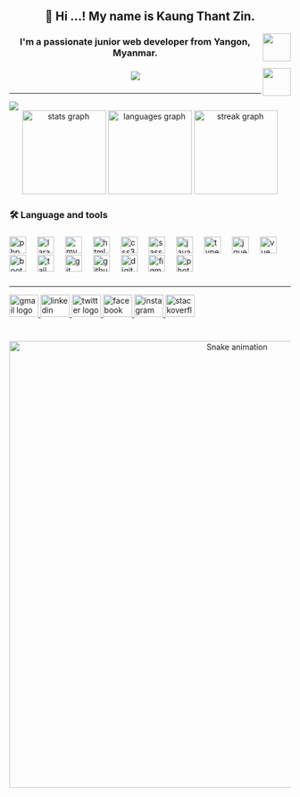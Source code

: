 <h2 align="center">👋 Hi ...! My name is Kaung Thant Zin.</h2>
<img align="right" width="50" height="50" src="https://cultofthepartyparrot.com/flags/hd/myanmarparrot.gif"  />
<h3 align="center">I'm a passionate junior web developer from Yangon, Myanmar.</h3>
<img align="right" width="50" height="50" src="https://cultofthepartyparrot.com/guests/hd/dogeparrot.gif"  />


###

<p align="center">
  <a href="https://github.com/DenverCoder1/readme-typing-svg">
    <img src="https://readme-typing-svg.herokuapp.com?font=Time+New+Roman&color=00FF70FF&size=20&center=true&vCenter=true&width=600&height=100&lines=Hello..&hearts;++;မင်္ဂလာပါ..&hearts;++;I+am+a+junior+web+developer,;working+at+Starfish+Myanmar+now,;active+learner/researcher,;love+to+learn+new+stuffs..<3">
  </a>
</p>

###

<hr>

<div align="left">
  <img src="https://visitor-badge.laobi.icu/badge?page_id=KaungThantZin2021.KaungThantZin2021&"  />
</div>

<div align="center">
  <img src="https://github-readme-stats.vercel.app/api?username=KaungThantZin2021&hide_title=false&hide_rank=false&show_icons=true&include_all_commits=true&count_private=true&disable_animations=false&theme=dark&locale=en&hide_border=true&order=1" height="150" alt="stats graph"  />
  <img src="https://github-readme-stats.vercel.app/api/top-langs?username=KaungThantZin2021&locale=en&hide_title=false&layout=compact&card_width=320&langs_count=5&theme=dark&hide_border=true&order=2" height="150" alt="languages graph"  />
  <img src="https://streak-stats.demolab.com?user=KaungThantZin2021&locale=en&mode=daily&theme=dark&hide_border=true&border_radius=5&order=3" height="150" alt="streak graph"  />
</div>

###

<h3 align="left">🛠 Language and tools</h3>

###

<div align="left">
  <img src="https://cdn.jsdelivr.net/gh/devicons/devicon/icons/php/php-plain.svg" height="30" alt="php"  />
  <img width="12" />

  <img src="https://cdn.jsdelivr.net/gh/devicons/devicon/icons/laravel/laravel-plain-wordmark.svg" height="30" alt="laravel"  />
  <img width="12" />

  <img src="https://cdn.jsdelivr.net/gh/devicons/devicon/icons/mysql/mysql-original-wordmark.svg" height="30" alt="mysql"  />
  <img width="12" />
  
  <img src="https://cdn.jsdelivr.net/gh/devicons/devicon/icons/html5/html5-original.svg" height="30" alt="html5"  />
  <img width="12" />

  <img src="https://cdn.jsdelivr.net/gh/devicons/devicon/icons/css3/css3-original.svg" height="30" alt="css3"  />
  <img width="12" />

  <img src="https://cdn.jsdelivr.net/gh/devicons/devicon/icons/sass/sass-original.svg" height="30" alt="sass"  />
  <img width="12" />
          
  <img src="https://cdn.jsdelivr.net/gh/devicons/devicon/icons/javascript/javascript-original.svg" height="30" alt="javascript"  />
  <img width="12" />
  
  <img src="https://cdn.jsdelivr.net/gh/devicons/devicon/icons/typescript/typescript-original.svg" height="30" alt="typescript"  />
  <img width="12" />

  <img src="https://cdn.jsdelivr.net/gh/devicons/devicon/icons/jquery/jquery-plain-wordmark.svg" height="30" alt="jquery"  />
  <img width="12" />
  
  <img src="https://cdn.jsdelivr.net/gh/devicons/devicon/icons/vuejs/vuejs-original.svg" height="30" alt="vue"  />
  <img width="12" />
  
  <img src="https://cdn.jsdelivr.net/gh/devicons/devicon/icons/bootstrap/bootstrap-original.svg" height="30" alt="bootstrap"  />
  <img width="12" />
  
  <img src="https://cdn.jsdelivr.net/gh/devicons/devicon/icons/tailwindcss/tailwindcss-plain.svg" height="30" alt="tailwindcss"  />
  <img width="12" />

   <img src="https://cdn.jsdelivr.net/gh/devicons/devicon/icons/git/git-original.svg" height="30" alt="git"  />
  <img width="12" />

   <img src="https://cdn.jsdelivr.net/gh/devicons/devicon/icons/github/github-original.svg" height="30" alt="github"  />
  <img width="12" />
  
  <img src="https://cdn.jsdelivr.net/gh/devicons/devicon/icons/digitalocean/digitalocean-original.svg" height="30" alt="digitalocean"  />
  <img width="12" />

  <img src="https://cdn.jsdelivr.net/gh/devicons/devicon/icons/figma/figma-original.svg" height="30" alt="figma"  />
  <img width="12" />

  <img src="https://cdn.jsdelivr.net/gh/devicons/devicon/icons/photoshop/photoshop-line.svg" height="30" alt="photoshop"  />
</div>

###

<hr>

<div align="left">
  <a href="mailto:kaungthantzin409@gmail.com" target="_blank">
    <img src="https://raw.githubusercontent.com/maurodesouza/profile-readme-generator/master/src/assets/icons/social/gmail/default.svg" width="52" height="40" alt="gmail logo"  />
  </a>
  <a href="https://www.linkedin.com/in/kaungthantzin2022/" target="_blank">
    <img src="https://raw.githubusercontent.com/maurodesouza/profile-readme-generator/master/src/assets/icons/social/linkedin/default.svg" width="52" height="40" alt="linkedin logo"  />
  </a>
  <a href="https://twitter.com/KaungTZ2021" target="_blank">
    <img src="https://raw.githubusercontent.com/maurodesouza/profile-readme-generator/master/src/assets/icons/social/twitter/default.svg" width="52" height="40" alt="twitter logo"  />
  </a>
  <a href="https://www.facebook.com/profile.php?id=100072869688526" target="_blank">
    <img src="https://raw.githubusercontent.com/maurodesouza/profile-readme-generator/master/src/assets/icons/social/facebook/default.svg" width="52" height="40" alt="facebook logo"  />
  </a>
  <a href="https://www.instagram.com/kaungthantzin409/" target="_blank">
    <img src="https://raw.githubusercontent.com/maurodesouza/profile-readme-generator/master/src/assets/icons/social/instagram/default.svg" width="52" height="40" alt="instagram logo"  />
  </a>
  <a href="https://stackoverflow.com/users/19040342/kaung-thant-zin" target="_blank">
    <img src="https://raw.githubusercontent.com/maurodesouza/profile-readme-generator/master/src/assets/icons/social/stackoverflow/default.svg" width="52" height="40" alt="stackoverflow logo"  />
  </a>
</div>

###

<br clear="both">

<div align="center">
  <img src="https://profile-readme-generator.com/assets/snake.svg" width="800" alt="Snake animation" />
</div>

###
